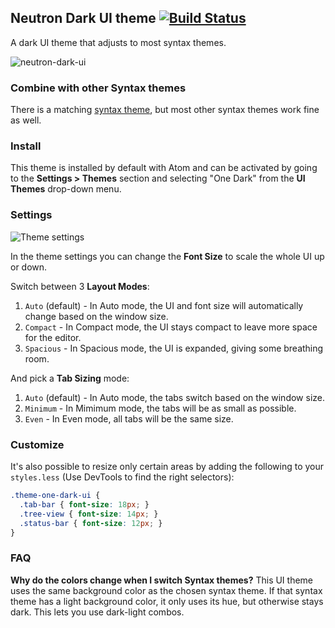 ## Neutron Dark UI theme [![Build Status](https://travis-ci.org/atom/one-dark-ui.svg?branch=master)](https://travis-ci.org/atom/one-dark-ui)

A dark UI theme that adjusts to most syntax themes.

![neutron-dark-ui](https://cloud.githubusercontent.com/assets/806104/24346830/c9f499de-129b-11e7-95ac-6aba291e6038.png)

### Combine with other Syntax themes

There is a matching [syntax theme](https://atom.io/themes/one-dark-syntax), but most other syntax themes work fine as well.

### Install

This theme is installed by default with Atom and can be activated by going to the __Settings > Themes__ section and selecting "One Dark" from the __UI Themes__ drop-down menu.

### Settings

![Theme settings](https://cloud.githubusercontent.com/assets/378023/15923548/cb3dc7ce-2e68-11e6-8a51-10801fb483bf.png)

In the theme settings you can change the __Font Size__ to scale the whole UI up or down.

Switch between 3 __Layout Modes__:

1. `Auto` (default) - In Auto mode, the UI and font size will automatically change based on the window size.
2. `Compact` - In Compact mode, the UI stays compact to leave more space for the editor.
3. `Spacious` - In Spacious mode, the UI is expanded, giving some breathing room.

And pick a __Tab Sizing__ mode:

1. `Auto` (default) - In Auto mode, the tabs switch based on the window size.
2. `Minimum` - In Mimimum mode, the tabs will be as small as possible.
3. `Even` - In Even mode, all tabs will be the same size.

### Customize

It's also possible to resize only certain areas by adding the following to your `styles.less` (Use DevTools to find the right selectors):

```css
.theme-one-dark-ui {
  .tab-bar { font-size: 18px; }
  .tree-view { font-size: 14px; }
  .status-bar { font-size: 12px; }
}
```

### FAQ

__Why do the colors change when I switch Syntax themes?__
This UI theme uses the same background color as the chosen syntax theme. If that syntax theme has a light background color, it only uses its hue, but otherwise stays dark. This lets you use dark-light combos.
